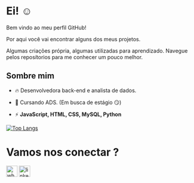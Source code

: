 <h1 align="left">Ei! ☺️</h1>


Bem vindo ao meu perfil GitHub!

Por aqui você vai encontrar alguns dos meus projetos.

Algumas criações própria, algumas utilizadas para aprendizado.
Navegue pelos reposítorios para me conhecer um pouco melhor. 

## Sombre mim

- 🔥 Desenvolvedora back-end e analista de dados.

- 🔭 Cursando ADS. (Em busca de estágio 😏) 

- ⚡ **JavaScript, HTML, CSS, MySQL, Python**


[![Top Langs](https://github-readme-stats.vercel.app/api/top-langs/?username=manuferreira2&langs_count=8&theme=blueberry)](https://github.com/anuraghazra/github-readme-stats)

<h1 align="left">Vamos nos conectar ?</h1>

[<img src='https://img.shields.io/badge/WhatsApp-25D366?style=for-the-badge&logo=whatsapp&logoColor=white' alt='whatsapp' height='30'>](https://wa.me/553191105365) [<img src='https://img.shields.io/badge/LinkedIn-0077B5?style=for-the-badge&logo=linkedin&logoColor=white' alt='linkedin' height='30'>]([https://wa.me/553191105365](https://www.linkedin.com/in/emanuelle-ferreira-936218243/))




